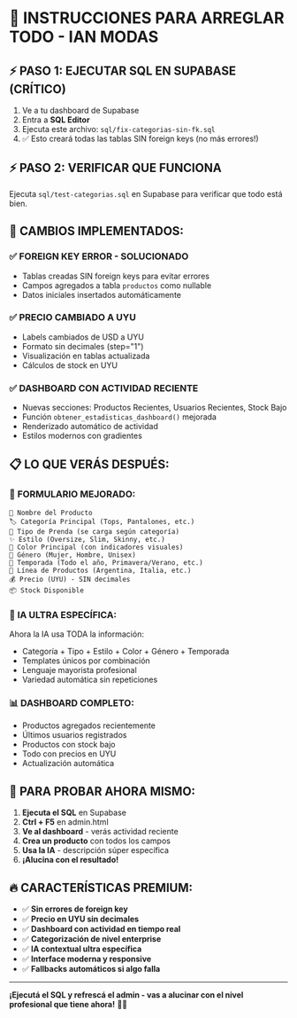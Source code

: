# 🚀 INSTRUCCIONES PARA ARREGLAR TODO - IAN MODAS

## ⚡ PASO 1: EJECUTAR SQL EN SUPABASE (CRÍTICO)

1. Ve a tu dashboard de Supabase
2. Entra a **SQL Editor**
3. Ejecuta este archivo: `sql/fix-categorias-sin-fk.sql`
4. ✅ Esto creará todas las tablas SIN foreign keys (no más errores!)

## ⚡ PASO 2: VERIFICAR QUE FUNCIONA

Ejecuta `sql/test-categorias.sql` en Supabase para verificar que todo está bien.

## 🔧 CAMBIOS IMPLEMENTADOS:

### ✅ **FOREIGN KEY ERROR - SOLUCIONADO**
- Tablas creadas SIN foreign keys para evitar errores
- Campos agregados a tabla `productos` como nullable
- Datos iniciales insertados automáticamente

### ✅ **PRECIO CAMBIADO A UYU**
- Labels cambiados de USD a UYU
- Formato sin decimales (step="1")
- Visualización en tablas actualizada
- Cálculos de stock en UYU

### ✅ **DASHBOARD CON ACTIVIDAD RECIENTE**
- Nuevas secciones: Productos Recientes, Usuarios Recientes, Stock Bajo
- Función `obtener_estadisticas_dashboard()` mejorada
- Renderizado automático de actividad
- Estilos modernos con gradientes

## 📋 LO QUE VERÁS DESPUÉS:

### 🎯 **FORMULARIO MEJORADO:**
```
📝 Nombre del Producto
🏷️ Categoría Principal (Tops, Pantalones, etc.)
👗 Tipo de Prenda (se carga según categoría)
✨ Estilo (Oversize, Slim, Skinny, etc.)
🎨 Color Principal (con indicadores visuales)
👤 Género (Mujer, Hombre, Unisex)
📅 Temporada (Todo el año, Primavera/Verano, etc.)
🌟 Línea de Productos (Argentina, Italia, etc.)
💰 Precio (UYU) - SIN decimales
📦 Stock Disponible
```

### 🤖 **IA ULTRA ESPECÍFICA:**
Ahora la IA usa TODA la información:
- Categoría + Tipo + Estilo + Color + Género + Temporada
- Templates únicos por combinación
- Lenguaje mayorista profesional
- Variedad automática sin repeticiones

### 📊 **DASHBOARD COMPLETO:**
- Productos agregados recientemente
- Últimos usuarios registrados  
- Productos con stock bajo
- Todo con precios en UYU
- Actualización automática

## 🎯 **PARA PROBAR AHORA MISMO:**

1. **Ejecuta el SQL** en Supabase
2. **Ctrl + F5** en admin.html
3. **Ve al dashboard** - verás actividad reciente
4. **Crea un producto** con todos los campos
5. **Usa la IA** - descripción súper específica
6. **¡Alucina con el resultado!**

## 🔥 **CARACTERÍSTICAS PREMIUM:**

- ✅ **Sin errores de foreign key**
- ✅ **Precio en UYU sin decimales**
- ✅ **Dashboard con actividad en tiempo real**
- ✅ **Categorización de nivel enterprise**
- ✅ **IA contextual ultra específica**
- ✅ **Interface moderna y responsive**
- ✅ **Fallbacks automáticos si algo falla**

---

**¡Ejecutá el SQL y refrescá el admin - vas a alucinar con el nivel profesional que tiene ahora!** 🚀✨